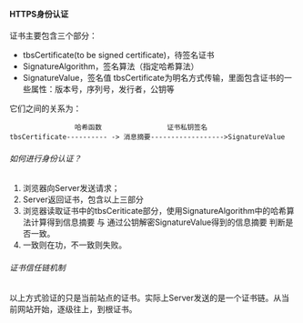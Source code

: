 #### HTTPS身份认证
证书主要包含三个部分：

- tbsCertificate(to be signed certificate)，待签名证书
- SignatureAlgorithm，签名算法（指定哈希算法）
- SignatureValue，签名值
tbsCertificate为明名方式传输，里面包含证书的一些属性：版本号，序列号，发行者，公钥等

它们之间的关系为：


                    哈希函数	            证书私钥签名
    tbsCertificate---------- -> 消息摘要------------------>SignatureValue
        
###### 如何进行身份认证？
1. 浏览器向Server发送请求；
2. Server返回证书，包含以上三部分
3. 浏览器读取证书中的tbsCeriticate部分，使用SignatureAlgorithm中的哈希算法计算得到信息摘要	与	通过公钥解密SignatureValue得到的信息摘要	判断是否一致。
4. 一致则在功，不一致则失败。

###### 证书信任链机制
以上方式验证的只是当前站点的证书。实际上Server发送的是一个证书链。从当前网站开始，逐级往上，到根证书。
 